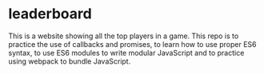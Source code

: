 # leaderboard
This is a website showing all the top players in a game. This repo is to practice the use of callbacks and promises, to learn how to use proper ES6 syntax, to use ES6 modules to write modular JavaScript and to practice using webpack to bundle JavaScript.
